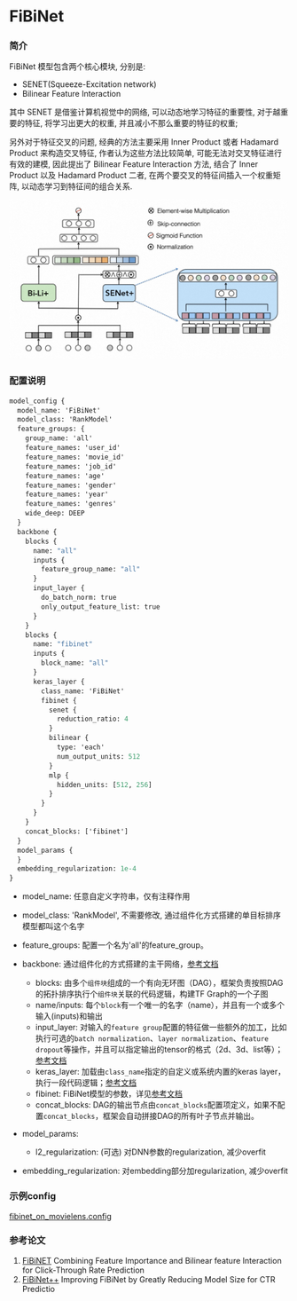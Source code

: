 # FiBiNet

### 简介

FiBiNet 模型包含两个核心模块, 分别是:

- SENET(Squeeze-Excitation network)
- Bilinear Feature Interaction

其中 SENET 是借鉴计算机视觉中的网络, 可以动态地学习特征的重要性, 对于越重要的特征, 将学习出更大的权重, 并且减小不那么重要的特征的权重;

另外对于特征交叉的问题, 经典的方法主要采用 Inner Product 或者 Hadamard Product 来构造交叉特征, 作者认为这些方法比较简单,
可能无法对交叉特征进行有效的建模, 因此提出了 Bilinear Feature Interaction 方法, 结合了 Inner Product 以及 Hadamard Product 二者,
在两个要交叉的特征间插入一个权重矩阵, 以动态学习到特征间的组合关系.

![FiBiNet](../../images/models/fibinet.jpg)

### 配置说明

```protobuf
model_config {
  model_name: 'FiBiNet'
  model_class: 'RankModel'
  feature_groups: {
    group_name: 'all'
    feature_names: 'user_id'
    feature_names: 'movie_id'
    feature_names: 'job_id'
    feature_names: 'age'
    feature_names: 'gender'
    feature_names: 'year'
    feature_names: 'genres'
    wide_deep: DEEP
  }
  backbone {
    blocks {
      name: "all"
      inputs {
        feature_group_name: "all"
      }
      input_layer {
        do_batch_norm: true
        only_output_feature_list: true
      }
    }
    blocks {
      name: "fibinet"
      inputs {
        block_name: "all"
      }
      keras_layer {
        class_name: 'FiBiNet'
        fibinet {
          senet {
            reduction_ratio: 4
          }
          bilinear {
            type: 'each'
            num_output_units: 512
          }
          mlp {
            hidden_units: [512, 256]
          }
        }
      }
    }
    concat_blocks: ['fibinet']
  }
  model_params {
  }
  embedding_regularization: 1e-4
}
```

- model_name: 任意自定义字符串，仅有注释作用

- model_class: 'RankModel', 不需要修改, 通过组件化方式搭建的单目标排序模型都叫这个名字

- feature_groups: 配置一个名为'all'的feature_group。

- backbone: 通过组件化的方式搭建的主干网络，[参考文档](../component/backbone.md)

  - blocks: 由多个`组件块`组成的一个有向无环图（DAG），框架负责按照DAG的拓扑排序执行个`组件块`关联的代码逻辑，构建TF Graph的一个子图
  - name/inputs: 每个`block`有一个唯一的名字（name），并且有一个或多个输入(inputs)和输出
  - input_layer: 对输入的`feature group`配置的特征做一些额外的加工，比如执行可选的`batch normalization`、`layer normalization`、`feature dropout`等操作，并且可以指定输出的tensor的格式（2d、3d、list等）；[参考文档](../component/backbone.md#id15)
  - keras_layer: 加载由`class_name`指定的自定义或系统内置的keras layer，执行一段代码逻辑；[参考文档](../component/backbone.md#keraslayer)
  - fibinet: FiBiNet模型的参数，详见[参考文档](../component/component.md#id3)
  - concat_blocks: DAG的输出节点由`concat_blocks`配置项定义，如果不配置`concat_blocks`，框架会自动拼接DAG的所有叶子节点并输出。

- model_params:

  - l2_regularization: (可选) 对DNN参数的regularization, 减少overfit

- embedding_regularization: 对embedding部分加regularization, 减少overfit

### 示例config

[fibinet_on_movielens.config](https://github.com/alibaba/EasyRec/tree/master/examples/configs/fibinet_on_movielens.config)

### 参考论文

1. [FiBiNET](https://arxiv.org/pdf/1905.09433.pdf)
   Combining Feature Importance and Bilinear feature Interaction for Click-Through Rate Prediction
1. [FiBiNet++](https://arxiv.org/pdf/2209.05016.pdf)
   Improving FiBiNet by Greatly Reducing Model Size for CTR Predictio
